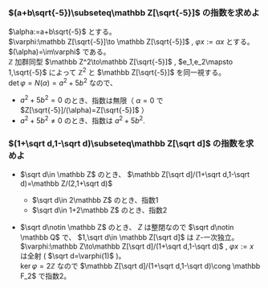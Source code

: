 $\DeclareMathOperator{\im}{Im}$
### $(a+b\sqrt{-5})\subseteq\mathbb Z[\sqrt{-5}]$ の指数を求めよ
$\alpha:=a+b\sqrt{-5}$ とする。  
$\varphi:\mathbb Z[\sqrt{-5}]\to \mathbb Z[\sqrt{-5}]$ , $\varphi x:=\alpha x$ とする。  
$(\alpha)=\im\varphi$ である。  
$\mathbb Z$ 加群同型 $\mathbb Z^2\to\mathbb Z[\sqrt{-5}]$ , $e_1,e_2\mapsto 1,\sqrt{-5}$ によって
$\mathbb Z^2$ と $\mathbb Z[\sqrt{-5}]$ を同一視する。  
$\det\varphi=N(\alpha)=a^2+5b^2$ なので、
- $a^2+5b^2=0$ のとき、指数は無限（ $\alpha=0$ で $Z[\sqrt{-5}]/(\alpha)=Z[\sqrt{-5}]$ ）
- $a^2+5b^2\neq 0$ のとき、指数は $a^2+5b^2$.
### $(1+\sqrt d,1-\sqrt d)\subseteq\mathbb Z[\sqrt d]$ の指数を求めよ
- $\sqrt d\in \mathbb Z$ のとき、 $\mathbb Z[\sqrt d]/(1+\sqrt d,1-\sqrt d)=\mathbb Z/(2,1+\sqrt d)$
  - $\sqrt d\in 2\mathbb Z$ のとき、指数1
  - $\sqrt d\in 1+2\mathbb Z$ のとき、指数2

- $\sqrt d\notin \mathbb Z$ のとき、 $Z$ は整閉なので $\sqrt d\notin \mathbb Q$ で、
  $1,\sqrt d\in \mathbb Z[\sqrt d]$ は $\mathbb Z$-一次独立。  
  $\varphi:\mathbb Z\to\mathbb Z[\sqrt d]/(1+\sqrt d,1-\sqrt d)$ , $\varphi x:=x$ は全射 ( $\sqrt d=\varphi(1)$ )。  
  $\ker\varphi=2\mathbb Z$ なので $\mathbb Z[\sqrt d]/(1+\sqrt d,1-\sqrt d)\cong \mathbb F_2$ で指数2。
